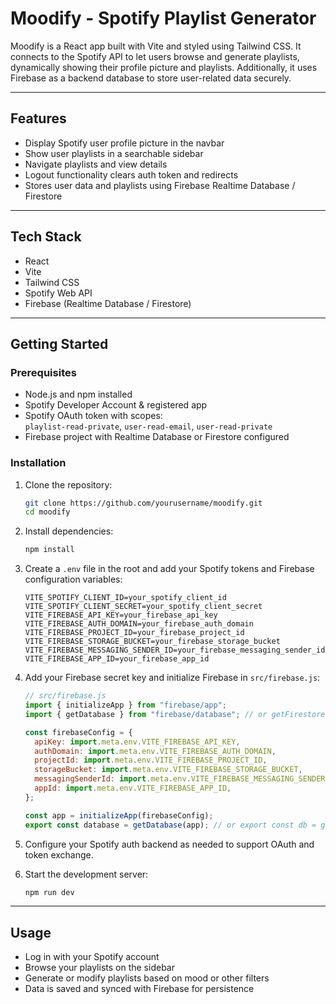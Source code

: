 # Moodify - Spotify Playlist Generator

Moodify is a React app built with Vite and styled using Tailwind CSS. It connects to the Spotify API to let users browse and generate playlists, dynamically showing their profile picture and playlists. Additionally, it uses Firebase as a backend database to store user-related data securely.

---

## Features

- Display Spotify user profile picture in the navbar
- Show user playlists in a searchable sidebar
- Navigate playlists and view details
- Logout functionality clears auth token and redirects
- Stores user data and playlists using Firebase Realtime Database / Firestore

---

## Tech Stack

- React
- Vite
- Tailwind CSS
- Spotify Web API
- Firebase (Realtime Database / Firestore)

---

## Getting Started

### Prerequisites

- Node.js and npm installed
- Spotify Developer Account & registered app
- Spotify OAuth token with scopes:  
  `playlist-read-private`, `user-read-email`, `user-read-private`
- Firebase project with Realtime Database or Firestore configured

### Installation

1. Clone the repository:

    ```bash
    git clone https://github.com/yourusername/moodify.git
    cd moodify
    ```

2. Install dependencies:

    ```bash
    npm install
    ```

3. Create a `.env` file in the root and add your Spotify tokens and Firebase configuration variables:

    ```
    VITE_SPOTIFY_CLIENT_ID=your_spotify_client_id
    VITE_SPOTIFY_CLIENT_SECRET=your_spotify_client_secret
    VITE_FIREBASE_API_KEY=your_firebase_api_key
    VITE_FIREBASE_AUTH_DOMAIN=your_firebase_auth_domain
    VITE_FIREBASE_PROJECT_ID=your_firebase_project_id
    VITE_FIREBASE_STORAGE_BUCKET=your_firebase_storage_bucket
    VITE_FIREBASE_MESSAGING_SENDER_ID=your_firebase_messaging_sender_id
    VITE_FIREBASE_APP_ID=your_firebase_app_id
    ```

4. Add your Firebase secret key and initialize Firebase in `src/firebase.js`:

    ```js
    // src/firebase.js
    import { initializeApp } from "firebase/app";
    import { getDatabase } from "firebase/database"; // or getFirestore from "firebase/firestore";

    const firebaseConfig = {
      apiKey: import.meta.env.VITE_FIREBASE_API_KEY,
      authDomain: import.meta.env.VITE_FIREBASE_AUTH_DOMAIN,
      projectId: import.meta.env.VITE_FIREBASE_PROJECT_ID,
      storageBucket: import.meta.env.VITE_FIREBASE_STORAGE_BUCKET,
      messagingSenderId: import.meta.env.VITE_FIREBASE_MESSAGING_SENDER_ID,
      appId: import.meta.env.VITE_FIREBASE_APP_ID,
    };

    const app = initializeApp(firebaseConfig);
    export const database = getDatabase(app); // or export const db = getFirestore(app);
    ```

5. Configure your Spotify auth backend as needed to support OAuth and token exchange.

6. Start the development server:

    ```bash
    npm run dev
    ```

---

## Usage

- Log in with your Spotify account
- Browse your playlists on the sidebar
- Generate or modify playlists based on mood or other filters
- Data is saved and synced with Firebase for persistence
